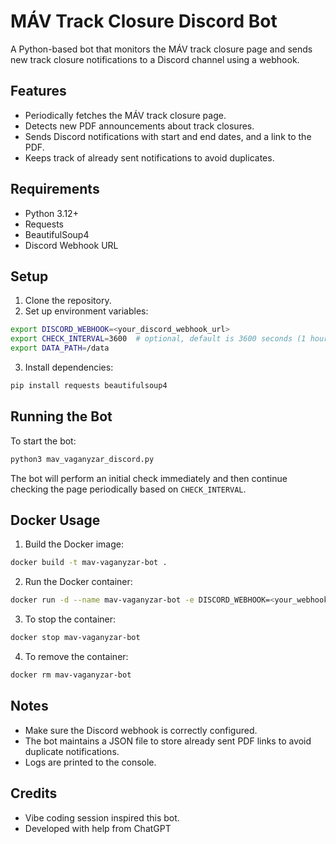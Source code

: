 # MÁV Track Closure Discord Bot

A Python-based bot that monitors the MÁV track closure page and sends new track closure notifications to a Discord channel using a webhook.

## Features

* Periodically fetches the MÁV track closure page.
* Detects new PDF announcements about track closures.
* Sends Discord notifications with start and end dates, and a link to the PDF.
* Keeps track of already sent notifications to avoid duplicates.

## Requirements

* Python 3.12+
* Requests
* BeautifulSoup4
* Discord Webhook URL

## Setup

1. Clone the repository.
2. Set up environment variables:

```bash
export DISCORD_WEBHOOK=<your_discord_webhook_url>
export CHECK_INTERVAL=3600  # optional, default is 3600 seconds (1 hour)
export DATA_PATH=/data
```

3. Install dependencies:

```bash
pip install requests beautifulsoup4
```

## Running the Bot

To start the bot:

```bash
python3 mav_vaganyzar_discord.py
```

The bot will perform an initial check immediately and then continue checking the page periodically based on `CHECK_INTERVAL`.

## Docker Usage

1. Build the Docker image:

```bash
docker build -t mav-vaganyzar-bot .
```

2. Run the Docker container:

```bash
docker run -d --name mav-vaganyzar-bot -e DISCORD_WEBHOOK=<your_webhook_url> mav-vaganyzar-bot
```

3. To stop the container:

```bash
docker stop mav-vaganyzar-bot
```

4. To remove the container:

```bash
docker rm mav-vaganyzar-bot
```

## Notes

* Make sure the Discord webhook is correctly configured.
* The bot maintains a JSON file to store already sent PDF links to avoid duplicate notifications.
* Logs are printed to the console.

## Credits

* Vibe coding session inspired this bot.
* Developed with help from ChatGPT
